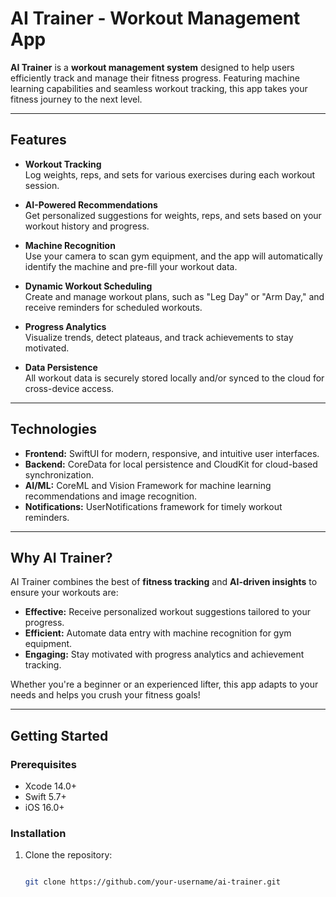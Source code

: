 # AI Trainer - Workout Management App

**AI Trainer** is a **workout management system** designed to help users efficiently track and manage their fitness progress. Featuring machine learning capabilities and seamless workout tracking, this app takes your fitness journey to the next level.

---

## Features

- **Workout Tracking**  
  Log weights, reps, and sets for various exercises during each workout session.

- **AI-Powered Recommendations**  
  Get personalized suggestions for weights, reps, and sets based on your workout history and progress.

- **Machine Recognition**  
  Use your camera to scan gym equipment, and the app will automatically identify the machine and pre-fill your workout data.

- **Dynamic Workout Scheduling**  
  Create and manage workout plans, such as "Leg Day" or "Arm Day," and receive reminders for scheduled workouts.

- **Progress Analytics**  
  Visualize trends, detect plateaus, and track achievements to stay motivated.

- **Data Persistence**  
  All workout data is securely stored locally and/or synced to the cloud for cross-device access.

---

## Technologies

- **Frontend:** SwiftUI for modern, responsive, and intuitive user interfaces.
- **Backend:** CoreData for local persistence and CloudKit for cloud-based synchronization.
- **AI/ML:** CoreML and Vision Framework for machine learning recommendations and image recognition.
- **Notifications:** UserNotifications framework for timely workout reminders.

---

## Why AI Trainer?

AI Trainer combines the best of **fitness tracking** and **AI-driven insights** to ensure your workouts are:
- **Effective:** Receive personalized workout suggestions tailored to your progress.
- **Efficient:** Automate data entry with machine recognition for gym equipment.
- **Engaging:** Stay motivated with progress analytics and achievement tracking.

Whether you're a beginner or an experienced lifter, this app adapts to your needs and helps you crush your fitness goals!

---

## Getting Started

### Prerequisites
- Xcode 14.0+  
- Swift 5.7+  
- iOS 16.0+  

### Installation
1. Clone the repository:
   ```bash
   
   git clone https://github.com/your-username/ai-trainer.git
